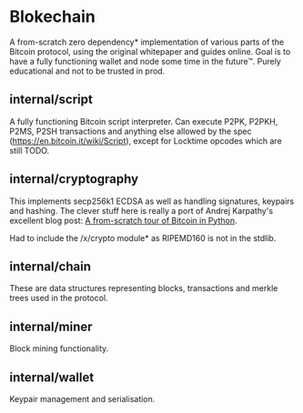 # Blokechain

A from-scratch zero dependency* implementation of various parts of the Bitcoin protocol, using the original whitepaper and guides online. Goal is to have a fully functioning wallet and node some time in the future™. Purely educational and not to be trusted in prod.


## <b>internal/script</b>

A fully functioning Bitcoin script interpreter. Can execute P2PK, P2PKH, P2MS, P2SH transactions and anything else allowed by the spec (https://en.bitcoin.it/wiki/Script), except for Locktime opcodes which are still TODO.

## <b>internal/cryptography</b>

This implements secp256k1 ECDSA as well as handling signatures, keypairs and hashing. The clever stuff here is really a port of Andrej Karpathy's excellent blog post: [A from-scratch tour of Bitcoin in Python](http://karpathy.github.io/2021/06/21/blockchain/).

Had to include the /x/crypto module* as RIPEMD160 is not in the stdlib.

 
## <b>internal/chain</b>

These are data structures representing blocks, transactions and merkle trees used in the protocol.

## <b>internal/miner</b>

Block mining functionality.

## <b>internal/wallet</b>

Keypair management and serialisation.